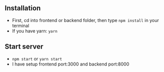 ## Installation

* First, cd into frontend or backend folder, then type `npm install` in your terminal
* If you have yarn: `yarn`

## Start server

* `npm start` or `yarn start`
* I have setup frontend port:3000 and backend port:8000
